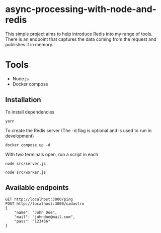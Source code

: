 # async-processing-with-node-and-redis

This simple project aims to help introduce Redis into my range of tools.
There is an endpoint that captures the data coming from the request and publishes it in memory.


# Tools

- Node.js
- Docker compose

## Installation

To install dependencies
```
yarn
```
To create the Redis server (The -d flag is optional and is used to run in development)
```
docker compose up -d
```
With two terminals open, run a script in each
```
node src/server.js
```
```
node src/worker.js
```

## Available endpoints

```
GET http://localhost:3000/ping
POST http://localhost:3000/cadastro
{
	"name": "John Doe",
	"mail": "johndoe@mail.com",
	"pass": "123456"
}
```